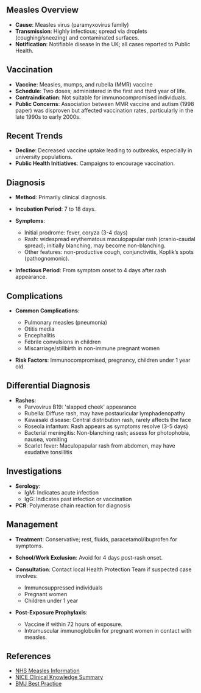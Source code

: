 ## Measles Overview

- **Cause**: Measles virus (paramyxovirus family)
- **Transmission**: Highly infectious; spread via droplets (coughing/sneezing) and contaminated surfaces.
- **Notification**: Notifiable disease in the UK; all cases reported to Public Health.

## Vaccination

- **Vaccine**: Measles, mumps, and rubella (MMR) vaccine
- **Schedule**: Two doses; administered in the first and third year of life.
- **Contraindication**: Not suitable for immunocompromised individuals.
- **Public Concerns**: Association between MMR vaccine and autism (1998 paper) was disproven but affected vaccination rates, particularly in the late 1990s to early 2000s.

## Recent Trends

- **Decline**: Decreased vaccine uptake leading to outbreaks, especially in university populations.
- **Public Health Initiatives**: Campaigns to encourage vaccination.

## Diagnosis

- **Method**: Primarily clinical diagnosis.
- **Incubation Period**: 7 to 18 days.
- **Symptoms**:
  - Initial prodrome: fever, coryza (3-4 days)
  - Rash: widespread erythematous maculopapular rash (cranio-caudal spread); initially blanching, may become non-blanching.
  - Other features: non-productive cough, conjunctivitis, Koplik’s spots (pathognomonic).

- **Infectious Period**: From symptom onset to 4 days after rash appearance.

## Complications

- **Common Complications**:
  - Pulmonary measles (pneumonia)
  - Otitis media
  - Encephalitis
  - Febrile convulsions in children
  - Miscarriage/stillbirth in non-immune pregnant women

- **Risk Factors**: Immunocompromised, pregnancy, children under 1 year old.

## Differential Diagnosis

- **Rashes**:
  - Parvovirus B19: 'slapped cheek' appearance
  - Rubella: Diffuse rash, may have postauricular lymphadenopathy
  - Kawasaki disease: Central distribution rash, rarely affects the face
  - Roseola infantum: Rash appears as symptoms resolve (3-5 days)
  - Bacterial meningitis: Non-blanching rash; assess for photophobia, nausea, vomiting
  - Scarlet fever: Maculopapular rash from abdomen, may have exudative tonsillitis

## Investigations

- **Serology**: 
  - IgM: Indicates acute infection
  - IgG: Indicates past infection or vaccination
- **PCR**: Polymerase chain reaction for diagnosis

## Management

- **Treatment**: Conservative; rest, fluids, paracetamol/ibuprofen for symptoms.
- **School/Work Exclusion**: Avoid for 4 days post-rash onset.
- **Consultation**: Contact local Health Protection Team if suspected case involves:
  - Immunosuppressed individuals
  - Pregnant women
  - Children under 1 year

- **Post-Exposure Prophylaxis**: 
  - Vaccine if within 72 hours of exposure.
  - Intramuscular immunoglobulin for pregnant women in contact with measles.

## References

- [NHS Measles Information](https://www.nhs.uk/conditions/measles/)
- [NICE Clinical Knowledge Summary](https://cks.nice.org.uk/topics/measles/)
- [BMJ Best Practice](https://bestpractice.bmj.com/topics/en-gb/217)